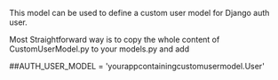 This model can be used to define a custom user model for Django auth user.

Most Straightforward way is to copy the whole content of CustomUserModel.py to your models.py and add 

##AUTH_USER_MODEL = 'yourappcontainingcustomusermodel.User'
